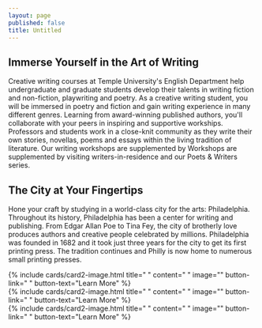 ```yaml
---
layout: page
published: false
title: Untitled
---
```


## Immerse Yourself in the Art of Writing
Creative writing courses at Temple University's English Department help undergraduate and graduate students develop their talents in writing fiction and non-fiction, playwriting and poetry. As a creative writing student, you will be immersed in poetry and fiction and gain writing experience in many different genres. Learning from award-winning published authors, you'll collaborate with your peers in inspiring and supportive workships. Professors and students work in a close-knit community as they write their own stories, novellas, poems and essays within the living tradition of literature. Our writing workshops are supplemented by Workshops are supplemented by visiting writers-in-residence and our Poets & Writers series. 

## The City at Your Fingertips
Hone your craft by studying in a world-class city for the arts: Philadelphia. Throughout its history, Philadelphia has been a center for writing and publishing. From Edgar Allan Poe to Tina Fey, the city of brotherly love produces authors and creative people celebrated by millions. Philadelphia was founded in 1682 and it took just three years for the city to get its first printing press. The tradition continues and Philly is now home to numerous small printing presses. 

<div class="row row-wide">
  <div class="col m12 l4">{% include cards/card2-image.html 
    title=" " 
    content=" " 
    image="" 
    button-link=" " 
    button-text="Learn More" %}
  </div>
  <div class="row row-wide">
    <div class="col m12 l4">{% include cards/card2-image.html 
      title=" " 
      content=" " 
      image="" 
      button-link=" " 
      button-text="Learn More" %}
    </div>
    <div class="row row-wide">
      <div class="col m12 l4">{% include cards/card2-image.html 
        title=" " 
        content=" " 
        image="" 
        button-link=" " 
        button-text="Learn More" %}
      </div>
</div>
